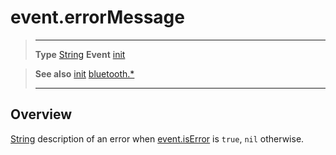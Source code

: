 # event.errorMessage

> --------------------- ------------------------------------------------------------------------------------------
> __Type__              [String](https://docs.coronalabs.com/api/type/String.html)
> __Event__             [init](/plugin/bluetooth/event/init/index.md)


> __See also__          [init](/plugin/bluetooth/event/init/index.md)
>						[bluetooth.*](/plugin/bluetooth/index.md)
> --------------------- ------------------------------------------------------------------------------------------

## Overview

[String](https://docs.coronalabs.com/api/type/String.html) description of an error when [event.isError](/plugin/bluetooth/event/init/isError.md) is `true`, `nil` otherwise.